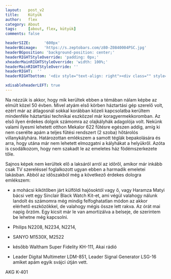 ```yaml
---
layout:   post_v2
title:    Kütyük
author:   flex
category: About
tags:     [about, flex, kütyük]
comments: false

headerSIZE:      '600px'
headerBGimage:   'https://s.zeptobars.com/z80-Z0840004PSC.jpg'
headerBGposition: 'background-position: center;'
headerRIGHTStyleOverride: 'padding: 0px;'
xheaderMainRIGHTStyleOverride: 'width: 100%;'
headerMainRIGHTStyleOverride: ''
headerRIGHT:  ''
headerRIGHTbottom: '<div style="text-align: right"><div class="" style="display: inline-block; font-size: 50%; margin-bottom: 0px; background: black; color: white; padding: 7px;">Source: <a class="menu" href="https://zeptobars.com/en/read/Zilog-Z80-Z0840004PSC">"Zilog Z80 Z0840004PSC : weekend die-shot"</a></div></div>'

xdisableheaderLEFT: true
---
```


Na nézzük is akkor, hogy mik kerültek ebben a témában nálam képbe az elmúlt közel 50 évben. Mivel atyám első körben háztartási gép szerelő volt, ezért már az átlagosnál sokkal korábban közeli kapcsolatba kerültem mindenféle háztartási technikai eszközzel már koragyermekkoromban. Az első ilyen érdekes dolgok számomra az olajkályhák adagolója volt. Nekünk valami ilyesmi lehetett otthon Mekalor 622 fűtésre egészen addig, amíg ki nem cserélte apám a teljes fűtési rendszert (2 szoba) hőtárolós villanykályhára. Határozottan emlékszem a samott téglák bepakolására és arra, hogy utána már nem lehetett elmozgatni a kályhákat a helyükről. Azóta is csodálkozom, hogy nem szakadt le az emeletes ház födémszerkezete tőle. 

Sajnos képek nem kerültek elő a laksáról arról az időről, amikor már inkább csak TV szereléssel foglalkozott ugyan ebben a harmadik emeletei lakásban. Abból az időszakból még a következő érdekes dologra emlékszem:

- a mohácsi kikötőben járt külföldi hajósoktól vagy ő, vagy Haramza Matyi bácsi vett egy Sinclair Black Watch Kit-et, ami végül valahogy nálunk landolt és számomra még mindig felfoghatatlan módon az akkor elérhető eszközökkel, de valahogy mégis össze lett rakva. Az órát mai napig őrzöm. Egy kicsit már le van amortizálva a belseje, de szerintem be lehetne még kapcsolni.
 
- Philips N2208, N2234, N2214,
- SANYO M1530X, M2522

- később Waltham Super Fidelity KH-111, Akai rádió
- Leader Digital Multimeter LDM-851, Leader Signal Generator LSG-16 amiket apám egyik svájci útján vett.

AKG K-401
